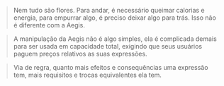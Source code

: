 > Nem tudo são flores. Para andar, é necessário queimar calorias e energia, para empurrar algo, é preciso deixar algo para trás. Isso não é diferente com a Aegis.

> A manipulação da Aegis não é algo simples, ela é complicada demais para ser usada em capacidade total, exigindo que seus usuários paguem preços relativos as suas expressões.

> Via de regra, quanto mais efeitos e consequências uma expressão tem, mais requisitos e trocas equivalentes ela tem. 